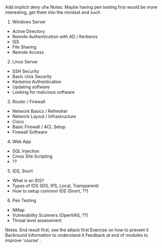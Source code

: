 Add implicit deny ufw
Notes: Maybe having pen testing first would be more interesting, get them into the mindset and such
 
1) Windows Server
* Active Directory
* Remote Authentication with AD / Kerberos
* ISS
* File Sharing
* Remote Access

2) Linux Server
* SSH Security
* Basic Unix Security
* Kerberos Authentication
* Updating software
* Looking for malicious software

3) Router / Firewall
* Network Basics / Refresher
* Network Layout / Infrastructure
* Cisco
* Basic Firewall / ACL Setup
* Firewall Software

4) Web App
* SQL Injection
* Cross Site Scripting
* ??

5) IDS, Snort
* What is an IDS?
* Types of IDS (IDS, IPS, Local, Transparent)
* How to setup common IDS (Snort, ??)

6) Pen Testing
* NMap
* Vulnerability Scanners (OpenVAS, ??)
* Threat level assessment
 
Notes:
End result first, see the attack first
Exercise on how to prevent it
Backround information to understand it
Feedback at end of modules to improve 'course'
.
